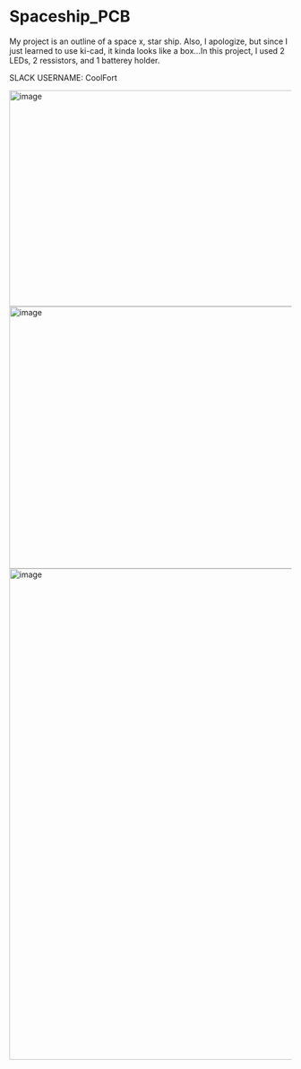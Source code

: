 # Spaceship_PCB
My project is an outline of a space x, star ship. Also, I apologize, but since I just learned to use ki-cad, it kinda looks like a box...In this project, I used 2 LEDs, 2 ressistors, and 1 batterey holder.

SLACK USERNAME: CoolFort


<img width="572" height="386" alt="image" src="https://github.com/user-attachments/assets/56a78f5f-3811-4d43-9fb3-64c192f877df" />
<img width="1415" height="468" alt="image" src="https://github.com/user-attachments/assets/4c3623d6-fe14-4e8f-9366-4525b13c8c43" />
<img width="1563" height="877" alt="image" src="https://github.com/user-attachments/assets/9abc56d0-7336-432c-840a-982e5fe9d4ce" />


